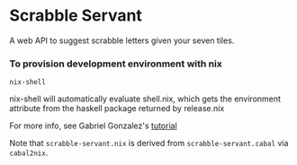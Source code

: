 # Scrabble Servant

A web API to suggest scrabble letters given your seven tiles.

### To provision development environment with nix

`nix-shell`

nix-shell will automatically evaluate shell.nix, which gets the environment
attribute from the haskell package returned by release.nix

For more info, see Gabriel Gonzalez's [tutorial](https://github.com/Gabriel439/haskell-nix/)

Note that `scrabble-servant.nix` is derived from `scrabble-servant.cabal` via
`cabal2nix`.
